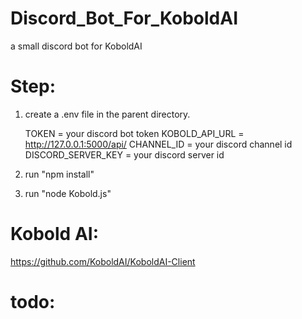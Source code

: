 # Discord_Bot_For_KoboldAI
 a small discord bot for KoboldAI

# Step:
1. create a .env file in the parent directory.

    TOKEN = your discord bot token
    KOBOLD_API_URL = http://127.0.0.1:5000/api/
    CHANNEL_ID = your discord channel id
    DISCORD_SERVER_KEY = your discord server id

2. run "npm install"

3. run "node Kobold.js"

# Kobold AI:
https://github.com/KoboldAI/KoboldAI-Client


# todo: